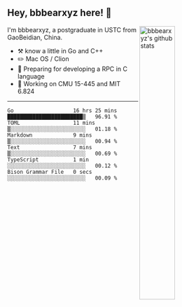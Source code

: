 ## Hey, bbbearxyz here! :wave:

<img align="right" alt="bbbearxyz's github stats" width="40%" src="https://github-readme-stats.vercel.app/api?username=bbbearxyz&show_icons=true">

I'm bbbearxyz, a postgraduate in USTC from GaoBeidian, China.

-   :hammer_and_pick:    know a little in Go and C++
-   :pencil2: Mac OS / Clion
-   :seedling: Preparing for developing a RPC in C language 
-   :thinking: Working on CMU 15-445 and MIT 6.824
---
<!--START_SECTION:waka-->

```text
Go                   16 hrs 25 mins  ████████████████████████▒   96.91 %
TOML                 11 mins         ▒░░░░░░░░░░░░░░░░░░░░░░░░   01.18 %
Markdown             9 mins          ▒░░░░░░░░░░░░░░░░░░░░░░░░   00.94 %
Text                 7 mins          ▒░░░░░░░░░░░░░░░░░░░░░░░░   00.69 %
TypeScript           1 min           ░░░░░░░░░░░░░░░░░░░░░░░░░   00.12 %
Bison Grammar File   0 secs          ░░░░░░░░░░░░░░░░░░░░░░░░░   00.09 %
```

<!--END_SECTION:waka-->
